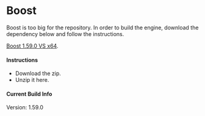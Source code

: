Boost
===========================

Boost is too big for the repository. In order to build the engine, download the dependency below and follow the instructions.

[Boost 1.59.0 VS x64](https://www.dropbox.com/s/r68thxy1oaxh0j9/Boost%20%281.59.0%29%20VS%20x64.7z?dl=0).

#### Instructions

* Download the zip.
* Unzip it here.

#### Current Build Info

Version: 1.59.0
